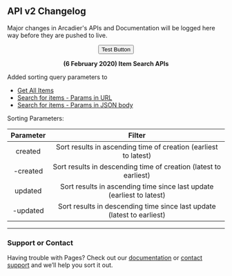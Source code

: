 <script src="https://code.jquery.com/jquery-3.4.1.min.js" integrity="sha256-CSXorXvZcTkaix6Yvo6HppcZGetbYMGWSFlBw8HfCJo=" crossorigin="anonymous"></script>
## API v2 Changelog

Major changes in Arcadier's APIs and Documentation will be logged here way before they are pushed to live. 
<div align="center">
  <button id="filter">Test Button</button>
  <script>
    $("#filter").click(function(){
      console.log("Hi")
      $.getJSON("https://raw.githubusercontent.com/Arcadier/API-Changelog/master/Postman%20Collections/Arcadier_API_v2.0.json", function(result){
        console.log(result.info.name);
        console.log(result.item.item.name);
      })
    });
  </script>
</div>
<p align="center"><strong>(6 February 2020) Item Search APIs</strong></p>

Added sorting query parameters to 
* [Get All Items](https://apiv2.arcadier.com/?version=latest#c06e85df-93f9-446c-a9b2-426296185d0d)
* [Search for items - Params in URL](https://apiv2.arcadier.com/?version=latest#c6d3c581-2556-4cb0-a7f1-daed8733f9fd)
* [Search for items - Params in JSON body](https://apiv2.arcadier.com/?version=latest#61b718db-2d07-4af1-992d-520c0fe259c0)

Sorting Parameters:

|Parameter | Filter|
|:------------:|:-------------:|
|created | Sort results in ascending time of creation (earliest to latest)|
|-created | Sort results in descending time of creation (latest to earliest)|
|updated | Sort results in ascending time since last update (earliest to latest)|
|-updated | Sort results in descending time since last update (latest to earliest)|

---

### Support or Contact

Having trouble with Pages? Check out our [documentation](https://help.github.com/categories/github-pages-basics/) or [contact support](https://github.com/contact) and we’ll help you sort it out.

